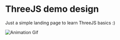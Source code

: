 # ThreeJS demo design

Just a simple landing page to learn ThreeJS basics :)

![Animation Gif](https://github.com/gurpreet-legend/threejs-demo-design/blob/main/Animation.gif)
